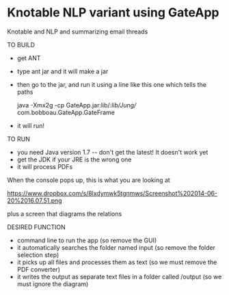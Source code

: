 Knotable NLP variant using GateApp
=======

Knotable and NLP and summarizing email threads


TO BUILD
- get ANT
- type ant jar and it will make a jar
- then go to the jar, and run it using a line like this one which tells the paths

    java -Xmx2g -cp GateApp.jar:lib/*:lib/Jung/* com.bobboau.GateApp.GateFrame

- it will run! 

TO RUN
- you need Java version 1.7 -- don't get the latest! It doesn't work yet
- get the JDK if your JRE is the wrong one
- it will process PDFs

When the console pops up, this is what you are looking at

https://www.dropbox.com/s/8lxdymwk5tgnmws/Screenshot%202014-06-20%2016.07.51.png

plus a screen that diagrams the relations

DESIRED FUNCTION
- command line to run the app (so remove the GUI)
- it automatically searches the folder named input (so remove the folder selection step)
- it picks up all files and processes them as text (so we must remove the PDF converter)
- it writes the output as separate text files in a folder called /output (so we must ignore the diagram)

